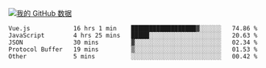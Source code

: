 [![我的 GitHub 数据](https://github-readme-stats.vercel.app/api?username=unbrain&?theme=dark)]()

<!--START_SECTION:waka-->
```text
Vue.js            16 hrs 1 min    ██████████████████▓░░░░░░   74.86 % 
JavaScript        4 hrs 25 mins   █████░░░░░░░░░░░░░░░░░░░░   20.63 % 
JSON              30 mins         ▓░░░░░░░░░░░░░░░░░░░░░░░░   02.34 % 
Protocol Buffer   19 mins         ▒░░░░░░░░░░░░░░░░░░░░░░░░   01.53 % 
Other             5 mins          ░░░░░░░░░░░░░░░░░░░░░░░░░   00.42 % 
```
<!--END_SECTION:waka-->
